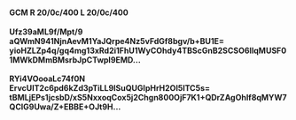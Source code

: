 #### GCM R 20/0c/400 L 20/0c/400
**Ufz39aML9f/Mpt/9**<br/>**aQWmN941NjnAevM1YaJQrpe4Nz5vFdGf8bgv/b+BU1E=**<br/>**yioHZLZp4q/gq4mg13xRd2i1FhU1WyCOhdy4TBScGnB2SCSO6IlqMUSF01MWkDMmBMsrbJpCTwpl9EMD...**<br/><br/>
**RYi4VOooaLc74f0N**<br/>**ErvcUIT2c6pd6kZd3pTiLL9lSuQUGlpHrH2Ol5lTC5s=**<br/>**tBMLjEPs1jcsbD/xS5NxxoqCox5j2Chgn800OjF7K1+QDrZAgOhIf8qMYW7QClG9Uwa/Z+EBBE+OJt9H...**